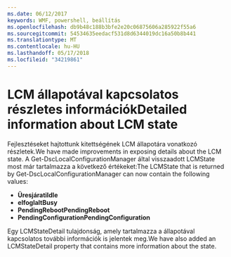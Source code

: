 ```yaml
---
ms.date: 06/12/2017
keywords: WMF, powershell, beállítás
ms.openlocfilehash: db9b48c188b3bfe2e20c06875606a285922f55a6
ms.sourcegitcommit: 54534635eedacf531d8d6344019dc16a50b8b441
ms.translationtype: MT
ms.contentlocale: hu-HU
ms.lasthandoff: 05/17/2018
ms.locfileid: "34219861"
---
```

# <a name="detailed-information-about-lcm-state"></a><span data-ttu-id="5b61d-102">LCM állapotával kapcsolatos részletes információk</span><span class="sxs-lookup"><span data-stu-id="5b61d-102">Detailed information about LCM state</span></span>

<span data-ttu-id="5b61d-103">Fejlesztéseket hajtottunk kitettségének LCM állapotára vonatkozó részletek.</span><span class="sxs-lookup"><span data-stu-id="5b61d-103">We have made improvements in exposing details about the LCM state.</span></span> <span data-ttu-id="5b61d-104">A Get-DscLocalConfigurationManager által visszaadott LCMState most már tartalmazza a következő értékeket:</span><span class="sxs-lookup"><span data-stu-id="5b61d-104">The LCMState that is returned by Get-DscLocalConfigurationManager can now contain the following values:</span></span>

* <span data-ttu-id="5b61d-105">**Üresjárati**</span><span class="sxs-lookup"><span data-stu-id="5b61d-105">**Idle**</span></span>
* <span data-ttu-id="5b61d-106">**elfoglalt**</span><span class="sxs-lookup"><span data-stu-id="5b61d-106">**Busy**</span></span>
* <span data-ttu-id="5b61d-107">**PendingReboot**</span><span class="sxs-lookup"><span data-stu-id="5b61d-107">**PendingReboot**</span></span>
* <span data-ttu-id="5b61d-108">**PendingConfiguration**</span><span class="sxs-lookup"><span data-stu-id="5b61d-108">**PendingConfiguration**</span></span>

<span data-ttu-id="5b61d-109">Egy LCMStateDetail tulajdonság, amely tartalmazza a állapotával kapcsolatos további információk is jelentek meg.</span><span class="sxs-lookup"><span data-stu-id="5b61d-109">We have also added an LCMStateDetail property that contains more information about the state.</span></span>
